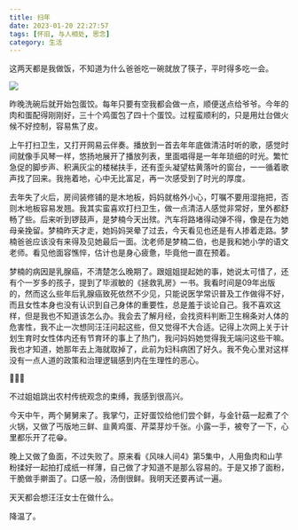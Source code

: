 ```yaml
---
title: 扫年
date: 2023-01-20 22:27:57
tags: [怀旧, 与人相处, 思念]
category: 生活
---
```


这两天都是我做饭，不知道为什么爸爸吃一碗就放了筷子，平时得多吃一会。

<!-- more -->

![](https://mdreame-1315121834.cos.ap-hongkong.myqcloud.com/markdown-img/202301261537997.jpg)

昨晚洗碗后就开始包蛋饺。每年只要有空我都会做一点，顺便送点给爷爷。今年的肉和蛋配得刚刚好，三十个鸡蛋包了四十个蛋饺。过程蛮顺利的，只是用灶台做火候不好控制，容易焦了皮。

上午打扫卫生，又打开网易云伴奏。播放到一首去年年底做清洁时听的歌，感觉时间就像手风琴一样，悠扬地展开了播放列表，里面唱得是一年年琐细的时光。繁忙急促的脚步声、积满灰尘的楼梯扶手，还有歪头凝望枯黄落叶的窗台，一一循着歌声找了回来。我拖着地，心中无比富足，再一次感受到了时光的厚度。

去年失了火后，房间装修铺的是木地板，妈妈就格外小心，叮嘱不要用湿拖把，否则木地板容易发翘。我其实蛮喜欢打扫卫生，做一点清洁人感觉非常好，里外都舒畅了些。后来听到锣鼓声，是梦楠今天出殡。汽车将路堵得动弹不得，像是在为她母亲挽留。梦楠昨天才走，她妈妈哭晕了过去，今天看见也还是有人掺着走路。梦楠爸爸应该没有来得及见她最后一面。沈老师是梦楠二伯，也是我和她小学的语文老师。看见他面容憔悴，估计也是身心疲惫，毕竟他一直在预着。

梦楠的病因是乳腺癌，不清楚怎么晚期了。跟姐姐提起她的事，她说太可惜了，还有个一岁多的孩子，提到了毕淑敏的《拯救乳房》一书。我看时间是09年出版的，然而这么些年后乳腺癌致死依然不少见，只能说医学常识普及工作做得不好，而且女性本身也没有认识到自己身体的重要性，总是羞于谈论自己。我不喜欢这样，但是我也不知道该怎么办。我会去了解月经，会找资料判断卫生棉条对人体的危害性，我不止一次想同汪汪问起这些，但又觉得不大合适。记得上次网上关于计划生育时女性体内还有节育环的事上了热门，我问妈妈她觉得我无端问这些干嘛。我也才知道，她那年去上海就取掉了，此前为妇科病困了好久。我不免心里对这样没有一点人道的政策和治理逻辑感到内在生理性的恶心。

💩🤢🤧

不过姐姐跳出农村传统观念的束缚，我感到很高兴。

今天中午，两个舅舅来了。我掌勺，正好蛋饺给他们尝个鲜，与金针菇一起煮了个火锅，又做了丐版地三鲜、韭黄鸡蛋、芹菜芽炒千张。小露一手，被夸了一下，心里都乐开了花😁。

晚上又做了鱼面，不过失败了。原来看《风味人间4》第5集中，人用鱼肉和山芋粉揉好一起拍打成纸一样薄，自己做了才知道不是那么容易的。于是又掺了面粉，干脆做手擀面了。口感一般，汤倒很鲜。我明天还要再试一遍。

天天都会想汪汪女士在做什么。

降温了。
